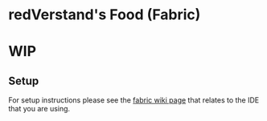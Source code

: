 # redVerstand's Food (Fabric)

# WIP

## Setup

For setup instructions please see the [fabric wiki page](https://fabricmc.net/wiki/tutorial:setup) that relates to the IDE that you are using.

